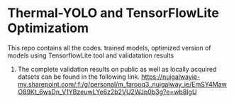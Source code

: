 # Thermal-YOLO and TensorFlowLite Optimizatiom
This repo contains all the codes. trained models, optimized version of models using TensorflowLite tool and validatation results

1. The complete validation results on public as well as locally acquired datsets can be found in the following link.
https://nuigalwayie-my.sharepoint.com/:f:/g/personal/m_farooq3_nuigalway_ie/EmSY4MawO89Kt_6wsDn_V1YBzeuwLYe6z2b2VU2WJp0b3g?e=wb8IgU 


